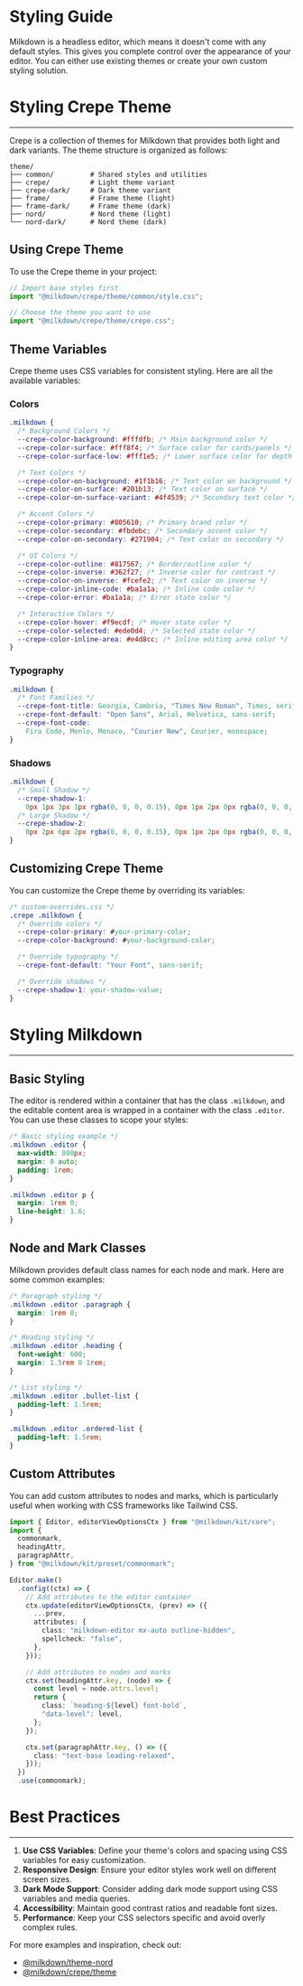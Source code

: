 # Styling Guide

Milkdown is a headless editor, which means it doesn't come with any default styles. This gives you complete control over the appearance of your editor. You can either use existing themes or create your own custom styling solution.

# Styling Crepe Theme

---

Crepe is a collection of themes for Milkdown that provides both light and dark variants. The theme structure is organized as follows:

```
theme/
├── common/         # Shared styles and utilities
├── crepe/          # Light theme variant
├── crepe-dark/     # Dark theme variant
├── frame/          # Frame theme (light)
├── frame-dark/     # Frame theme (dark)
├── nord/           # Nord theme (light)
└── nord-dark/      # Nord theme (dark)
```

## Using Crepe Theme

To use the Crepe theme in your project:

```ts
// Import base styles first
import "@milkdown/crepe/theme/common/style.css";

// Choose the theme you want to use
import "@milkdown/crepe/theme/crepe.css";
```

## Theme Variables

Crepe theme uses CSS variables for consistent styling. Here are all the available variables:

### Colors

```css
.milkdown {
  /* Background Colors */
  --crepe-color-background: #fffdfb; /* Main background color */
  --crepe-color-surface: #fff8f4; /* Surface color for cards/panels */
  --crepe-color-surface-low: #fff1e5; /* Lower surface color for depth */

  /* Text Colors */
  --crepe-color-on-background: #1f1b16; /* Text color on background */
  --crepe-color-on-surface: #201b13; /* Text color on surface */
  --crepe-color-on-surface-variant: #4f4539; /* Secondary text color */

  /* Accent Colors */
  --crepe-color-primary: #805610; /* Primary brand color */
  --crepe-color-secondary: #fbdebc; /* Secondary accent color */
  --crepe-color-on-secondary: #271904; /* Text color on secondary */

  /* UI Colors */
  --crepe-color-outline: #817567; /* Border/outline color */
  --crepe-color-inverse: #362f27; /* Inverse color for contrast */
  --crepe-color-on-inverse: #fcefe2; /* Text color on inverse */
  --crepe-color-inline-code: #ba1a1a; /* Inline code color */
  --crepe-color-error: #ba1a1a; /* Error state color */

  /* Interactive Colors */
  --crepe-color-hover: #f9ecdf; /* Hover state color */
  --crepe-color-selected: #ede0d4; /* Selected state color */
  --crepe-color-inline-area: #e4d8cc; /* Inline editing area color */
}
```

### Typography

```css
.milkdown {
  /* Font Families */
  --crepe-font-title: Georgia, Cambria, "Times New Roman", Times, serif;
  --crepe-font-default: "Open Sans", Arial, Helvetica, sans-serif;
  --crepe-font-code:
    Fira Code, Menlo, Monaco, "Courier New", Courier, monospace;
}
```

### Shadows

```css
.milkdown {
  /* Small Shadow */
  --crepe-shadow-1:
    0px 1px 3px 1px rgba(0, 0, 0, 0.15), 0px 1px 2px 0px rgba(0, 0, 0, 0.3);
  /* Large Shadow */
  --crepe-shadow-2:
    0px 2px 6px 2px rgba(0, 0, 0, 0.15), 0px 1px 2px 0px rgba(0, 0, 0, 0.3);
}
```

## Customizing Crepe Theme

You can customize the Crepe theme by overriding its variables:

```css
/* custom-overrides.css */
.crepe .milkdown {
  /* Override colors */
  --crepe-color-primary: #your-primary-color;
  --crepe-color-background: #your-background-color;

  /* Override typography */
  --crepe-font-default: "Your Font", sans-serif;

  /* Override shadows */
  --crepe-shadow-1: your-shadow-value;
}
```

# Styling Milkdown

---

## Basic Styling

The editor is rendered within a container that has the class `.milkdown`, and the editable content area is wrapped in a container with the class `.editor`. You can use these classes to scope your styles:

```css
/* Basic styling example */
.milkdown .editor {
  max-width: 800px;
  margin: 0 auto;
  padding: 1rem;
}

.milkdown .editor p {
  margin: 1rem 0;
  line-height: 1.6;
}
```

## Node and Mark Classes

Milkdown provides default class names for each node and mark. Here are some common examples:

```css
/* Paragraph styling */
.milkdown .editor .paragraph {
  margin: 1rem 0;
}

/* Heading styling */
.milkdown .editor .heading {
  font-weight: 600;
  margin: 1.5rem 0 1rem;
}

/* List styling */
.milkdown .editor .bullet-list {
  padding-left: 1.5rem;
}

.milkdown .editor .ordered-list {
  padding-left: 1.5rem;
}
```

## Custom Attributes

You can add custom attributes to nodes and marks, which is particularly useful when working with CSS frameworks like Tailwind CSS.

```typescript
import { Editor, editorViewOptionsCtx } from "@milkdown/kit/core";
import {
  commonmark,
  headingAttr,
  paragraphAttr,
} from "@milkdown/kit/preset/commonmark";

Editor.make()
  .config((ctx) => {
    // Add attributes to the editor container
    ctx.update(editorViewOptionsCtx, (prev) => ({
      ...prev,
      attributes: {
        class: "milkdown-editor mx-auto outline-hidden",
        spellcheck: "false",
      },
    }));

    // Add attributes to nodes and marks
    ctx.set(headingAttr.key, (node) => {
      const level = node.attrs.level;
      return {
        class: `heading-${level} font-bold`,
        "data-level": level,
      };
    });

    ctx.set(paragraphAttr.key, () => ({
      class: "text-base leading-relaxed",
    }));
  })
  .use(commonmark);
```

# Best Practices

---

1. **Use CSS Variables**: Define your theme's colors and spacing using CSS variables for easy customization.
2. **Responsive Design**: Ensure your editor styles work well on different screen sizes.
3. **Dark Mode Support**: Consider adding dark mode support using CSS variables and media queries.
4. **Accessibility**: Maintain good contrast ratios and readable font sizes.
5. **Performance**: Keep your CSS selectors specific and avoid overly complex rules.

For more examples and inspiration, check out:

- [@milkdown/theme-nord](https://github.com/Milkdown/milkdown/tree/main/packages/theme-nord)
- [@milkdown/crepe/theme](https://github.com/Milkdown/milkdown/tree/main/packages/crepe/src/theme)
